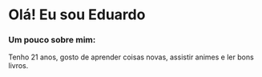 <h1 align="left">Olá! Eu sou Eduardo </h1>

<h3 align="left"> Um pouco sobre mim: </h3>
Tenho 21 anos, gosto de aprender coisas novas, assistir animes e ler bons livros.
